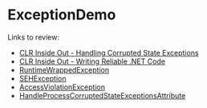 # ExceptionDemo

Links to review:
- [CLR Inside Out - Handling Corrupted State Exceptions](https://docs.microsoft.com/en-us/archive/msdn-magazine/2009/february/clr-inside-out-handling-corrupted-state-exceptions)
- [CLR Inside Out - Writing Reliable .NET Code](https://docs.microsoft.com/en-us/archive/msdn-magazine/2007/december/clr-inside-out-writing-reliable-net-code)
- [RuntimeWrappedException](https://docs.microsoft.com/en-us/dotnet/api/system.runtime.compilerservices.runtimewrappedexception)
- [SEHException](https://docs.microsoft.com/en-us/dotnet/api/system.runtime.interopservices.sehexception)
- [AccessViolationException](https://docs.microsoft.com/en-us/dotnet/api/system.accessviolationexception)
- [HandleProcessCorruptedStateExceptionsAttribute](https://docs.microsoft.com/en-us/dotnet/api/system.runtime.exceptionservices.handleprocesscorruptedstateexceptionsattribute)

<!--
- ["Out Of Memory" Does Not Refer to Physical Memory](https://docs.microsoft.com/en-us/archive/blogs/ericlippert/out-of-memory-does-not-refer-to-physical-memory)
- [OutOfMemoryException](https://docs.microsoft.com/en-us/dotnet/api/system.outofmemoryexception)
- [StackOverflowException](https://docs.microsoft.com/en-us/dotnet/api/system.stackoverflowexception)
-->
